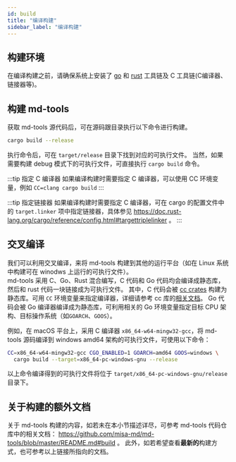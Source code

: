 ```yaml
---
id: build
title: "编译构建"
sidebar_label: "编译构建"
---
```


## 构建环境
在编译构建之前，请确保系统上安装了 [go](https://golang.org) 和 [rust](http://rust-lang.org) 工具链及 C 工具链(C编译器、链接器等)。  

## 构建 md-tools
获取 md-tools 源代码后，可在源码跟目录执行以下命令进行构建。
```bash
cargo build --release
```
执行命令后，可在 `target/release` 目录下找到对应的可执行文件。
当然，如果需要构建 debug 模式下的可执行文件，可直接执行 `cargo build` 命令。

:::tip 指定 C 编译器
如果编译构建时需要指定 C 编译器，可以使用 CC 环境变量，例如 `CC=clang cargo build`
:::

:::tip 指定链接器
如果编译构建时需要指定 C 编译器，可在 cargo 的配置文件中的 `target.linker` 项中指定链接器，具体参见 https://doc.rust-lang.org/cargo/reference/config.html#targettriplelinker 。
:::

## 交叉编译
我们可以利用交叉编译，来将 md-tools 构建到其他的运行平台（如在 Linux 系统中构建可在 winodws 上运行的可执行文件）。  
md-tools 采用 C、Go、Rust 混合编写，C 代码和 Go 代码均会编译成静态库，然后和 rust 代码一块链接成为可执行文件。
其中，C 代码会被 [cc crates](https://crates.io/crates/cc)  构建为静态库。可用 `CC` 环境变量来指定编译器，详细请参考 cc 库的[相关文档](https://crates.io/crates/cc)。
Go 代码会被 Go 编译器编译成为静态库，可利用相关的 Go 环境变量指定目标 CPU 架构、目标操作系统（如`GOARCH`、`GOOS`）。

例如，在 macOS 平台上，采用 C 编译器 `x86_64-w64-mingw32-gcc`，将 md-tools 源码编译到 windows amd64 架构的可执行文件，可使用以下命令：
```bash
CC=x86_64-w64-mingw32-gcc CGO_ENABLED=1 GOARCH=amd64 GOOS=windows \
  cargo build --target=x86_64-pc-windows-gnu --release
```
以上命令编译得到的可执行文件将位于 `target/x86_64-pc-windows-gnu/release` 目录下。

## 关于构建的额外文档
关于 md-tools 构建的内容，如若未在本小节描述详尽，可参考 md-tools 代码仓库中的相关文档：
https://github.com/misa-md/md-tools/blob/master/README.md#build 。
此外，如若希望查看**最新的**构建方式，也可参考以上链接所指向的文档。